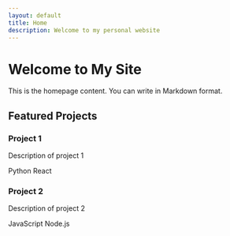 ```yaml
---
layout: default
title: Home
description: Welcome to my personal website
---
```


# Welcome to My Site

This is the homepage content. You can write in Markdown format.

## Featured Projects

<div class="projects-grid">
    <div class="project-card">
        <h3 class="project-title">Project 1</h3>
        <p class="project-description">Description of project 1</p>
        <div class="project-tech">
            <span>Python</span>
            <span>React</span>
        </div>
    </div>
    <div class="project-card">
        <h3 class="project-title">Project 2</h3>
        <p class="project-description">Description of project 2</p>
        <div class="project-tech">
            <span>JavaScript</span>
            <span>Node.js</span>
        </div>
    </div>
</div>
